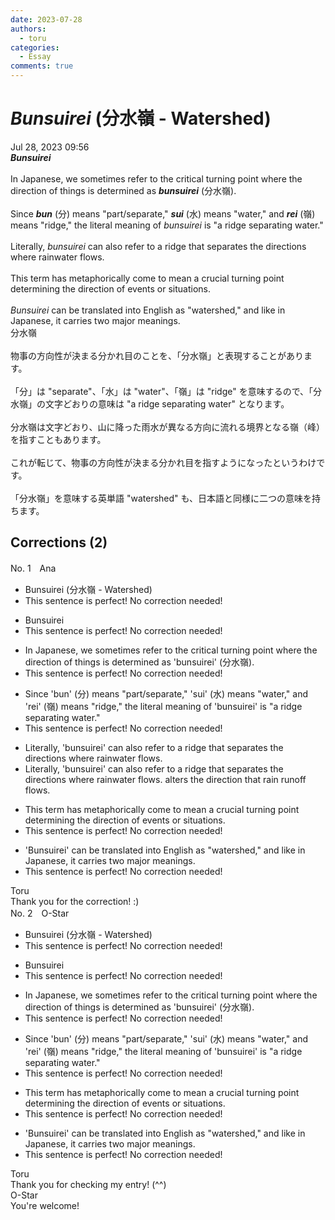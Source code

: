 ```yaml
---
date: 2023-07-28
authors:
  - toru
categories:
  - Essay
comments: true
---
```


# <strong><em>Bunsuirei</strong></em> (分水嶺 - Watershed)
<div class="date">Jul 28, 2023 09:56</div>
<div id="post"><div id="body_show_ori">
<strong><em>Bunsuirei</strong></em><br/><br/>In Japanese, we sometimes refer to the critical turning point where the direction of things is determined as <strong><em>bunsuirei</em></strong> (分水嶺).<br/><br/>Since <strong><em>bun</em></strong> (分) means "part/separate," <strong><em>sui</em></strong> (水) means "water," and <strong><em>rei</em></strong> (嶺) means "ridge," the literal meaning of <em>bunsuirei</em> is "a ridge separating water."<br/><br/>Literally, <em>bunsuirei</em> can also refer to a ridge that separates the directions where rainwater flows.<br/><br/>This term has metaphorically come to mean a crucial turning point determining the direction of events or situations.<br/><br/><em>Bunsuirei</em> can be translated into English as "watershed," and like in Japanese, it carries two major meanings.
</div></div>

<!-- more -->

<div id="post_ja"><div id="body_show_mo">
分水嶺<br/><br/>物事の方向性が決まる分かれ目のことを、「分水嶺」と表現することがあります。<br/><br/>「分」は "separate"、「水」は "water"、「嶺」は "ridge" を意味するので、「分水嶺」の文字どおりの意味は "a ridge separating water" となります。<br/><br/>分水嶺は文字どおり、山に降った雨水が異なる方向に流れる境界となる嶺（峰）を指すこともあります。<br/><br/>これが転じて、物事の方向性が決まる分かれ目を指すようになったというわけです。<br/><br/>「分水嶺」を意味する英単語 "watershed" も、日本語と同様に二つの意味を持ちます。
</div></div>

## Corrections (2)
<div id="block"><div class="first_name"> No. 1　<span class="just_name">Ana</span></div><div id="block2">
<ul class="correction_field">
<li class="incorrect">Bunsuirei (分水嶺 - Watershed)</li>
<li class="corrected perfect">This sentence is perfect! No correction needed!</li>
</ul>
<ul class="correction_field">
<li class="incorrect">Bunsuirei</li>
<li class="corrected perfect">This sentence is perfect! No correction needed!</li>
</ul>
<ul class="correction_field">
<li class="incorrect">In Japanese, we sometimes refer to the critical turning point where the direction of things is determined as 'bunsuirei' (分水嶺).</li>
<li class="corrected perfect">This sentence is perfect! No correction needed!</li>
</ul>
<ul class="correction_field">
<li class="incorrect">Since 'bun' (分) means "part/separate," 'sui' (水) means "water," and 'rei' (嶺) means "ridge," the literal meaning of 'bunsuirei' is "a ridge separating water."</li>
<li class="corrected perfect">This sentence is perfect! No correction needed!</li>
</ul>
<ul class="correction_field">
<li class="incorrect">Literally, 'bunsuirei' can also refer to a ridge that separates the directions where rainwater flows.</li>
<li class="corrected correct">
<span class="sline">Literally,</span> 'bunsuirei' can also refer to a ridge that <span class="f_red"><span class="sline">separates the directions where rainwater flows.</span> </span><span class="f_blue">alters the direction that rain runoff flows. </span>
</li>
</ul>
<ul class="correction_field">
<li class="incorrect">This term has metaphorically come to mean a crucial turning point determining the direction of events or situations.</li>
<li class="corrected perfect">This sentence is perfect! No correction needed!</li>
</ul>
<ul class="correction_field">
<li class="incorrect">'Bunsuirei' can be translated into English as "watershed," and like in Japanese, it carries two major meanings.</li>
<li class="corrected perfect">This sentence is perfect! No correction needed!</li>
</ul>
</div><div class="name"><span class="just_name">Toru</span><br>
Thank you for the correction! :)
</div>
</div>
<div id="block"><div class="first_name"> No. 2　<span class="just_name">O-Star</span></div><div id="block2">
<ul class="correction_field">
<li class="incorrect">Bunsuirei (分水嶺 - Watershed)</li>
<li class="corrected perfect">This sentence is perfect! No correction needed!</li>
</ul>
<ul class="correction_field">
<li class="incorrect">Bunsuirei</li>
<li class="corrected perfect">This sentence is perfect! No correction needed!</li>
</ul>
<ul class="correction_field">
<li class="incorrect">In Japanese, we sometimes refer to the critical turning point where the direction of things is determined as 'bunsuirei' (分水嶺).</li>
<li class="corrected perfect">This sentence is perfect! No correction needed!</li>
</ul>
<ul class="correction_field">
<li class="incorrect">Since 'bun' (分) means "part/separate," 'sui' (水) means "water," and 'rei' (嶺) means "ridge," the literal meaning of 'bunsuirei' is "a ridge separating water."</li>
<li class="corrected perfect">This sentence is perfect! No correction needed!</li>
</ul>
<ul class="correction_field">
<li class="incorrect">This term has metaphorically come to mean a crucial turning point determining the direction of events or situations.</li>
<li class="corrected perfect">This sentence is perfect! No correction needed!</li>
</ul>
<ul class="correction_field">
<li class="incorrect">'Bunsuirei' can be translated into English as "watershed," and like in Japanese, it carries two major meanings.</li>
<li class="corrected perfect">This sentence is perfect! No correction needed!</li>
</ul>
</div><div class="name"><span class="just_name">Toru</span><br>
Thank you for checking my entry! (^^)
</div>
<div class="name"><span class="just_name">O-Star</span><br>
You're welcome!
</div>
</div>
